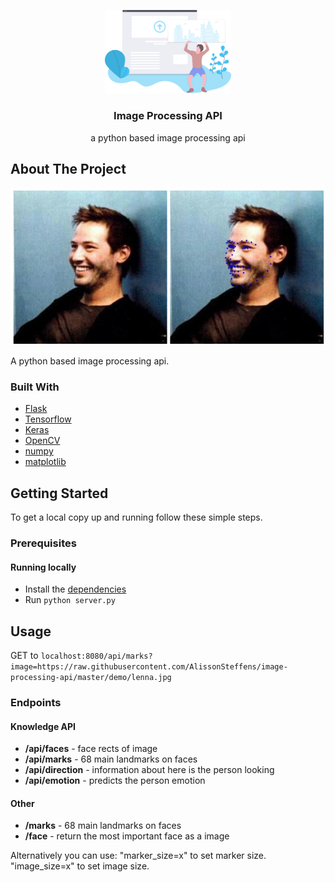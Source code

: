 <!-- PROJECT SHIELDS -->
<!--
*** I'm using markdown "reference style" links for readability.
*** Reference links are enclosed in brackets [ ] instead of parentheses ( ).
*** See the bottom of this document for the declaration of the reference variables
*** for contributors-url, forks-url, etc. This is an optional, concise syntax you may use.
*** https://www.markdownguide.org/basic-syntax/#reference-style-links
-->

<!-- PROJECT LOGO -->
<p align="center">
  <a href="https://github.com/github_username/repo">
    <img src="demo/cover.svg" alt="Logo" width="40%">
  </a>

  <h3 align="center">Image Processing API</h3>

  <p align="center">
    a python based image processing api
  </p>
</p>


<!-- ABOUT THE PROJECT -->

## About The Project

![](/demo/landmark.png)

A python based image processing api.


### Built With

* [Flask](https://github.com/pallets/flask)
* [Tensorflow](https://github.com/tensorflow/tensorflow)
* [Keras](https://github.com/keras-team/keras)
* [OpenCV](https://github.com/opencv/opencv)
* [numpy](https://github.com/numpy/numpy)
* [matplotlib](https://github.com/matplotlib/matplotlib)

<!-- GETTING STARTED -->
## Getting Started

To get a local copy up and running follow these simple steps.

### Prerequisites

#### Running locally
* Install the [dependencies](requirements.txt)
* Run ``` python server.py ``` 

## Usage
GET to ```localhost:8080/api/marks?image=https://raw.githubusercontent.com/AlissonSteffens/image-processing-api/master/demo/lenna.jpg```

### Endpoints

#### Knowledge API
* **/api/faces** - face rects of image
* **/api/marks** - 68 main landmarks on faces
* **/api/direction** - information about here is the person looking 
* **/api/emotion** - predicts the person emotion 

#### Other
* **/marks** - 68 main landmarks on faces
* **/face** - return the most important face as a image

Alternatively you can use:
  "marker_size=x" to set marker size.
  "image_size=x" to set image size.
